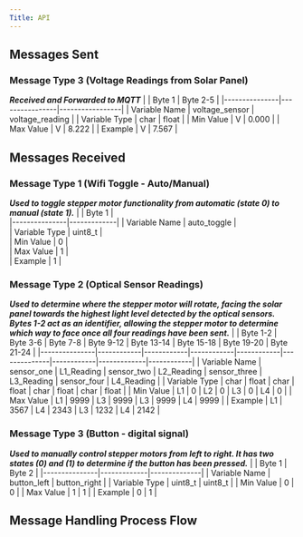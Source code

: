 ```yaml
---
Title: API
---
```

## Messages Sent
### Message Type 3 (Voltage Readings from Solar Panel)
<b><i>Received and Forwarded to MQTT</i></b>
|               | Byte 1         | Byte 2-5        |
|---------------|----------------|-----------------|
| Variable Name | voltage_sensor | voltage_reading |
| Variable Type | char           | float           |
| Min Value     | V              | 0.000           |
| Max Value     | V              | 8.222           |
| Example       | V              | 7.567           |

## Messages Received
### Message Type 1 (Wifi Toggle - Auto/Manual)
<b><i>Used to toggle stepper motor functionality from automatic (state 0) to manual (state 1).</i></b>
|               | Byte 1      |  
|---------------|-------------|
| Variable Name | auto_toggle |   
| Variable Type | uint8_t     |   
| Min Value     | 0           |   
| Max Value     | 1           |   
| Example       | 1           |   
### Message Type 2 (Optical Sensor Readings)
<b><i>Used to determine where the stepper motor will rotate, facing the solar panel towards the highest light level detected by the optical sensors. Bytes 1-2 act as an identifier, allowing the stepper motor to determine which way to face once all four readings have been sent.</i></b>
|               | Byte 1-2   | Byte 3-6   | Byte 7-8   | Byte 9-12  | Byte 13-14   | Byte 15-18 | Byte 19-20  | Byte 21-24 |
|---------------|------------|------------|------------|------------|--------------|------------|-------------|------------|
| Variable Name | sensor_one | L1_Reading | sensor_two | L2_Reading | sensor_three | L3_Reading | sensor_four | L4_Reading |
| Variable Type | char       | float      | char       | float      | char         | float      | char        | float      |
| Min Value     | L1         | 0          | L2         | 0          | L3           | 0          | L4          | 0          |
| Max Value     | L1         | 9999       | L3         | 9999       | L3           | 9999       | L4          | 9999       |
| Example       | L1         | 3567       | L4         | 2343       | L3           | 1232       | L4          | 2142       |
### Message Type 3 (Button - digital signal)
<b><i>Used to manually control stepper motors from left to right. It has two states (0) and (1) to determine if the button has been pressed.</i></b>
|               | Byte 1      | Byte 2       |
|---------------|-------------|--------------|
| Variable Name | button_left | button_right |
| Variable Type | uint8_t     | uint8_t      |
| Min Value     | 0           | 0            |
| Max Value     | 1           | 1            |
| Example       | 0           | 1            |
## Message Handling Process Flow
